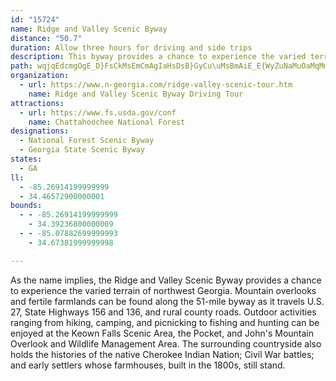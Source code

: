 ```yaml
---
id: "15724"
name: Ridge and Valley Scenic Byway
distance: "50.7"
duration: Allow three hours for driving and side trips
description: This byway provides a chance to experience the varied terrain of northwest Georgia as it travels U.S. 27, State Highways 156 and 136, and rural county roads.
path: wqjqEdcmgOgE_D}FsCkMsEmCmAgIaHsDsB}GyCu\uMsBmAiE_E{WyZuNaMuOaMqMmF{KyDmHuDyNsKa[iSgFyCoTiN}BeBuAsAmAaCkH}YuBaEsAiBmC}AyBcAmDg@uGEyBm@uB_BiAgBsEeMoMe`@}EqLkAsBkFeEoMcJoRsNuIgHcFsEsH}HqGeG_PsMaFuBwDy@mLkB}CuAcf@q^aJaH_AeAmBgDmAsEkBaFkHkKyB}BuSoNqC_BsFkAiD_AaDiJ}HoR_@wAq@oEsH{y@oAcGo@yB_O}]yA_F_@iBqCoVQ}BWaIKiAc@}A[u@o@}@cA{@yAs@_IwBcGoB}A}@oDiCsSaQsFqGuIoL}EcG_D_CoImFaPgJgDYyG@}@Go@MiAk@s@m@{JuKeAkBmCgGYg@iBiBiBu@y@KwYsByCaAaJeEi\uIgOsFkJmCuImAyBQcQYkCDeJe@_u@_AkIa@_Dk@}F{BeI}BiBYoCaAwAy@eB}AgFmFsCgCqBmAmh@cUkBm@qDs@_BKcA@sD\sSdCeA@SSEYDgQEUc@YsGcBiBSuGAyBHuBVwBj@y@IaH{ByD[wAIyXAuIKeCMaIwBwCe@{Ai@_PqC{IkB{Ag@@aDXgBn@iBpHqNhA_Dr@yELuEa@aNOsONqG^sH`Hak@?{FM_FcDmb@eAuXzMgAtBk@jDsAfDw@tA?j@V|BdBbB`@jKr@rCDpEf@lKpB`E`AdIpFr@DjF_@hALlD~@bSxGh@XjBzCjCzCJbDKnDqAxDFlCCfBh@fH~DUvH_C`CgArJwJzA{BzHmOdA{Ad@[r@c@rA_@pLmAbDs@rCyArBmBzAwBpAoAhAe@`AYfAElBLfB?bNoB|AIdBDzHl@|AKjPuCtQyAvEGpVt@|Dd@l[dI|CFpLwA`DChABpJvAdNl@jQpChKX|I?jARpBz@|@t@rEjGhDjCpB|@`BZfUdAfFfAnBVlC?`Mk@v@Rt@p@nA~CdA~@dGnBnCjChAt@vB~BdClBl@dBRjAJ`BC~@sAhIe@rLDzBG~B@\ZxAl@t@x@^~@\\@xC{@~@IfDXt@PvC|AjJ`EhGlB|B`@tAApEc@l@BxBdA^DzA_@l@@rD~@fClAtA\hDDnDr@|@IfAc@n@BRJdBpB|@t@nAp@bFjA|DZvCrAvFV~@d@hAzAhCrAxCv@jDf@xDbAbEn@zLdAx@RrA|@n@x@rAlDZf@b@PxDLlQK|h@{@jLc@lBV~Az@rDvCr`@`QtAx@h@l@\t@KhVVdAl@r@jA~@r@JlGm@hA@j@Lf@p@dAtERdAD|AXnATh@\LzDIdAOzLwCp@JhCrA`OrFx@LpA?lCy@|Dg@rA?hFf@nKu@lEeAzBy@bB_AfF{EbCmCv@e@vAe@lQgC|ZlVlOjJbExC|KhKlAxAlFxGhEtEpAdA~Aj@zGFnARnBfARXZpAE~DDfAXlBnAjFv@~Az@bApEpDpZnQlIxBpEx@|EEjHq@dBPdA^~IlGlJlEbFtCdLdIpD~BnAfAtKbPnApAlC`AvHdBhErA~BpAdFhExAbAnAf@bG`B~JlDtKxC|Ex@~c@g@xXEhJwA~ABbNlC~BJ`MEtW`DzA\xAr@rEhCjLvFtOtF|AR`Ie@hXsBzIVxEf@rJj@d@FrCrAlCzPz@lDdGnL`LrRbCxCzAlAjYjP`DlDt@pB^tA~@xHrGvc@`AxE|@hCzAxClAdBbMvN|AvBzInQ|AlBvClBFjA}EvOYJeAtDmCnNmDtUe@rCo@fCqAdD}KnQmCxGqA|F{BfQeArEcAfDyCrImAzBu@v@{DrCmD~@}Jx@aEhAyDlBkIjGuApAmBlCy@nBoA|Do@`Dc@nFK`IYrIy@xEcD|JcMbZwMvWoMdZyBjGmBlDyDzEqL~JqF|DiCpAkEpAeBTgFJ}XyByZsB{[{A{E_@sI_@qB@iBb@wh@pRuAfAwCvCwGvH}\t\aElEcBlCoBzE{Mv]Cr@mGzQ
organization:
  - url: https://www.n-georgia.com/ridge-valley-scenic-tour.htm
    name: Ridge and Valley Scenic Byway Driving Tour
attractions:
  - url: https://www.fs.usda.gov/conf
    name: Chattahoochee National Forest
designations:
  - National Forest Scenic Byway
  - Georgia State Scenic Byway
states:
  - GA
ll:
  - -85.26914199999999
  - 34.46572900000001
bounds:
  - - -85.26914199999999
    - 34.39236800000009
  - - -85.07882699999993
    - 34.67381999999998

---
```


As the name implies, the Ridge and Valley Scenic Byway provides a chance to experience the varied terrain of northwest Georgia.  Mountain overlooks and fertile farmlands can be found along the 51-mile byway as it travels U.S. 27, State Highways 156 and 136, and rural county roads.  Outdoor activities ranging from hiking, camping, and picnicking to fishing and hunting can be enjoyed at the Keown Falls Scenic Area, the Pocket, and John's Mountain Overlook and Wildlife Management Area. The surrounding countryside also holds the histories of the native Cherokee Indian Nation; Civil War battles; and early settlers whose farmhouses, built in the 1800s, still stand.
